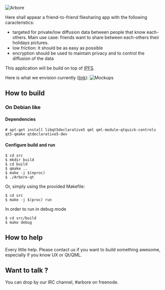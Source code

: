 ![Arbore](https://raw.githubusercontent.com/MichaelMure/Arbore-qt/master/resources/logo/arbore-prelogo.png)

Here shall appear a friend-to-friend filesharing app with the following caracteristics:
- targeted for private/low diffusion data between people that know each-others. Main use case: friends want to share between each-others their holidays pictures.
- low friction: it should be as easy as possible
- encryption should be used to maintain privacy and to control the diffusion of the data

This application will be build on top of [IPFS](http://ipfs.io/).

Here is what we envision currently ([link](https://raw.githubusercontent.com/MichaelMure/Arbore-qt/master/resources/mockups/arboreUImockups-june-w.png)):
![Mockups](https://raw.githubusercontent.com/MichaelMure/Arbore-qt/master/resources/mockups/arboreUImockups-june-w.png)

## How to build

### On Debian like

#### Dependencies

	# apt-get install libqt5declarative5 qml qml-module-qtquick-controls qt5-qmake qtdeclarative5-dev

#### Configure build and run

	$ cd src
	$ mkdir build
	$ cd build
	$ qmake ..
	$ make -j $(nproc)
	$ ./Arbore-qt

Or, simply using the provided Makefile:

	$ cd src
	$ make -j $(proc) run

In order to run in debug mode

	$ cd src/build
	$ make debug

## How to help

Every little help. Please contact us if you want to build something awesome, especially if you know UX or Qt/QML.

## Want to talk ?

You can drop by our IRC channel, #arbore on freenode.
